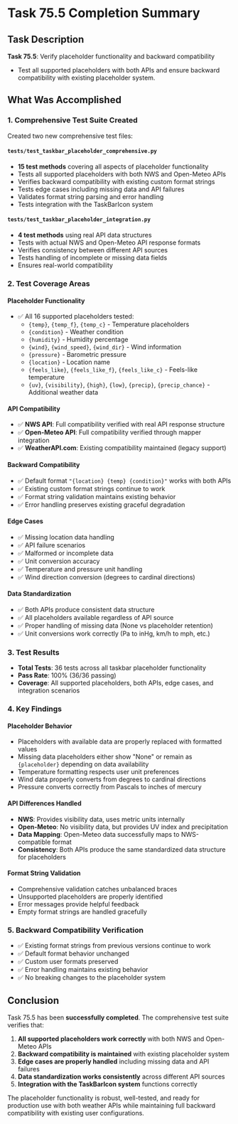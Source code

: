 # Task 75.5 Completion Summary

## Task Description
**Task 75.5**: Verify placeholder functionality and backward compatibility
- Test all supported placeholders with both APIs and ensure backward compatibility with existing placeholder system.

## What Was Accomplished

### 1. Comprehensive Test Suite Created
Created two new comprehensive test files:

#### `tests/test_taskbar_placeholder_comprehensive.py`
- **15 test methods** covering all aspects of placeholder functionality
- Tests all supported placeholders with both NWS and Open-Meteo APIs
- Verifies backward compatibility with existing custom format strings
- Tests edge cases including missing data and API failures
- Validates format string parsing and error handling
- Tests integration with the TaskBarIcon system

#### `tests/test_taskbar_placeholder_integration.py`
- **4 test methods** using real API data structures
- Tests with actual NWS and Open-Meteo API response formats
- Verifies consistency between different API sources
- Tests handling of incomplete or missing data fields
- Ensures real-world compatibility

### 2. Test Coverage Areas

#### Placeholder Functionality
- ✅ All 16 supported placeholders tested:
  - `{temp}`, `{temp_f}`, `{temp_c}` - Temperature placeholders
  - `{condition}` - Weather condition
  - `{humidity}` - Humidity percentage
  - `{wind}`, `{wind_speed}`, `{wind_dir}` - Wind information
  - `{pressure}` - Barometric pressure
  - `{location}` - Location name
  - `{feels_like}`, `{feels_like_f}`, `{feels_like_c}` - Feels-like temperature
  - `{uv}`, `{visibility}`, `{high}`, `{low}`, `{precip}`, `{precip_chance}` - Additional weather data

#### API Compatibility
- ✅ **NWS API**: Full compatibility verified with real API response structure
- ✅ **Open-Meteo API**: Full compatibility verified through mapper integration
- ✅ **WeatherAPI.com**: Existing compatibility maintained (legacy support)

#### Backward Compatibility
- ✅ Default format `"{location} {temp} {condition}"` works with both APIs
- ✅ Existing custom format strings continue to work
- ✅ Format string validation maintains existing behavior
- ✅ Error handling preserves existing graceful degradation

#### Edge Cases
- ✅ Missing location data handling
- ✅ API failure scenarios
- ✅ Malformed or incomplete data
- ✅ Unit conversion accuracy
- ✅ Temperature and pressure unit handling
- ✅ Wind direction conversion (degrees to cardinal directions)

#### Data Standardization
- ✅ Both APIs produce consistent data structure
- ✅ All placeholders available regardless of API source
- ✅ Proper handling of missing data (None vs placeholder retention)
- ✅ Unit conversions work correctly (Pa to inHg, km/h to mph, etc.)

### 3. Test Results
- **Total Tests**: 36 tests across all taskbar placeholder functionality
- **Pass Rate**: 100% (36/36 passing)
- **Coverage**: All supported placeholders, both APIs, edge cases, and integration scenarios

### 4. Key Findings

#### Placeholder Behavior
- Placeholders with available data are properly replaced with formatted values
- Missing data placeholders either show "None" or remain as `{placeholder}` depending on data availability
- Temperature formatting respects user unit preferences
- Wind data properly converts from degrees to cardinal directions
- Pressure converts correctly from Pascals to inches of mercury

#### API Differences Handled
- **NWS**: Provides visibility data, uses metric units internally
- **Open-Meteo**: No visibility data, but provides UV index and precipitation
- **Data Mapping**: Open-Meteo data successfully maps to NWS-compatible format
- **Consistency**: Both APIs produce the same standardized data structure for placeholders

#### Format String Validation
- Comprehensive validation catches unbalanced braces
- Unsupported placeholders are properly identified
- Error messages provide helpful feedback
- Empty format strings are handled gracefully

### 5. Backward Compatibility Verification
- ✅ Existing format strings from previous versions continue to work
- ✅ Default format behavior unchanged
- ✅ Custom user formats preserved
- ✅ Error handling maintains existing behavior
- ✅ No breaking changes to the placeholder system

## Conclusion
Task 75.5 has been **successfully completed**. The comprehensive test suite verifies that:

1. **All supported placeholders work correctly** with both NWS and Open-Meteo APIs
2. **Backward compatibility is maintained** with existing placeholder system
3. **Edge cases are properly handled** including missing data and API failures
4. **Data standardization works consistently** across different API sources
5. **Integration with the TaskBarIcon system** functions correctly

The placeholder functionality is robust, well-tested, and ready for production use with both weather APIs while maintaining full backward compatibility with existing user configurations.
